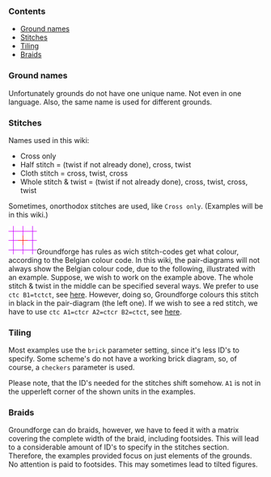 ### Contents
* [Ground names](#ground-names)
* [Stitches](#stitches)
* [Tiling](#tiling)
* [Braids](#braids)

### Ground names
Unfortunately grounds do not have one unique name. Not even in one language. Also, the same name is used for different grounds. 

### Stitches
Names used in this wiki:
* Cross only
* Half stitch = (twist if not already done), cross, twist    
* Cloth stitch = cross, twist, cross     
* Whole stitch & twist = (twist if not already done), cross, twist, cross, twist

Sometimes, onorthodox stitches are used, like `Cross only`. (Examples will be in this wiki.)

![pic-tct]Groundforge has rules as wich stitch-codes get what colour, according to the Belgian colour code. In this wiki, the pair-diagrams will not always show the Belgian colour code, due to the following, illustrated with an example. 
Suppose, we wish to work on the example above. The whole stitch & twist in the middle can be specified several ways. We prefer to use `ctc B1=tctct`, see [here][ex-tctct]. However, doing so, Groundforge colours this stitch in black in the pair-diagram (the left one). If we wish to see a red stitch, we have to use `ctc A1=ctcr A2=ctcr B2=ctct`, see [here][ex-ctct].

### Tiling
Most examples use the `brick` parameter setting, since it's less ID's to specify. Some scheme's do not have a working brick diagram, so, of course, a `checkers` parameter is used.

Please note, that the ID's needed for the stitches shift somehow. `A1` is not in the upperleft corner of the shown units in the examples.

### Braids
Groundforge can do braids, however, we have to feed it with a matrix covering the complete width of the braid, including footsides. This will lead to a considerable amount of ID's to specify in the stitches section. Therefore, the examples provided focus on just elements of the grounds. No attention is paid to footsides. This may sometimes lead to tilted figures.




[pic-tct]: https://github.com/MAETempels/MAE-gf/blob/master/images/gf-tctct.png

[ex-tctct]: https://d-bl.github.io/GroundForge/index.html?m=88%2011%3Bbricks%3B16%3B16%3B0%3B0&s1=ctc%20B1%3Dtctct
[ex-ctct]: https://d-bl.github.io/GroundForge/index.html?m=88%2011%3Bbricks%3B16%3B16%3B0%3B0&s1=ctc%20B1%3Dctct%20A2%3Dctcr%20A1%3Dctcr